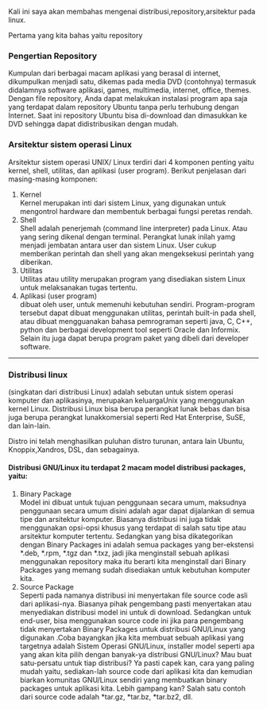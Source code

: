 Kali ini saya akan membahas mengenai distribusi,repository,arsitektur pada linux.

Pertama yang kita bahas yaitu repository

### Pengertian Repository
Kumpulan dari berbagai macam aplikasi yang berasal di internet, dikumpulkan menjadi satu, dikemas pada media DVD (contohnya) termasuk didalamnya software aplikasi, games, multimedia, internet, office, themes.
Dengan file repository, Anda dapat melakukan instalasi program apa saja yang terdapat dalam repository Ubuntu tanpa perlu terhubung dengan Internet. Saat ini repository Ubuntu bisa di-download dan dimasukkan ke DVD sehingga dapat didistribusikan dengan mudah.

### Arsitektur sistem operasi Linux
Arsitektur sistem operasi UNIX/ Linux terdiri dari 4 komponen penting yaitu kernel, shell, utilitas, dan aplikasi (user program). Berikut penjelasan dari masing-masing komponen:

1. Kernel
   <br>Kernel merupakan inti dari sistem Linux, yang digunakan untuk mengontrol hardware dan membentuk berbagai fungsi peretas rendah.
2. Shell
<br>Shell adalah penerjemah (command line interpreter) pada Linux. Atau yang sering dikenal dengan terminal. Perangkat lunak inilah yamg menjadi jembatan antara user dan sistem Linux. User cukup memberikan perintah dan shell yang akan mengeksekusi perintah yang diberikan.
3. Utilitas
<br>Utilitas atau utility merupakan program yang disediakan sistem Linux untuk melaksanakan tugas tertentu.
4. Aplikasi (user program)
<br>dibuat oleh user, untuk memenuhi kebutuhan sendiri. Program-program tersebut dapat dibuat menggunakan utilitas, perintah built-in pada shell, atau dibuat mengguanakan bahasa pemrograman seperti java, C, C++, python dan berbagai development tool seperti Oracle dan Informix. Selain itu juga dapat berupa program paket yang dibeli dari developer software.

<hr>

### Distribusi linux
(singkatan dari distribusi Linux) adalah sebutan untuk sistem operasi komputer dan aplikasinya, merupakan keluargaUnix yang menggunakan kernel Linux. Distribusi Linux bisa berupa perangkat lunak bebas dan bisa juga berupa perangkat lunakkomersial seperti Red Hat Enterprise, SuSE, dan lain-lain.

Distro ini telah menghasilkan puluhan distro turunan, antara lain Ubuntu, Knoppix,Xandros, DSL, dan sebagainya.

#### Distribusi GNU/Linux itu terdapat 2 macam model distribusi packages, yaitu:
1. Binary Package
<br>Model ini dibuat untuk tujuan penggunaan secara umum, maksudnya penggunaan secara umum disini adalah agar dapat dijalankan di semua tipe dan arsitektur komputer. Biasanya distribusi ini juga tidak menggunakan opsi-opsi khusus yang terdapat di salah satu tipe atau arsitektur komputer tertentu. Sedangkan yang bisa dikategorikan dengan Binary Packages ini adalah semua packages yang ber-ekstensi *.deb, *.rpm, *.tgz dan *.txz, jadi jika menginstall sebuah aplikasi menggunakan repository maka itu berarti kita menginstall dari Binary Packages yang memang sudah disediakan untuk kebutuhan komputer kita.
2. Source Package
<br>Seperti pada namanya distribusi ini menyertakan file source code asli dari aplikasi-nya. Biasanya pihak pengembang pasti menyertakan atau menyediakan distribusi model ini untuk di download. Sedangkan untuk end-user, bisa menggunakan source code ini jika para pengembang tidak menyertakan Binary Packages untuk distribusi GNU/Linux yang digunakan .Coba bayangkan jika kita membuat sebuah aplikasi yang targetnya adalah Sistem Operasi GNU/Linux, installer model seperti apa yang akan kita pilih dengan banyak-ya distribusi GNU/Linux? Mau buat satu-persatu untuk tiap distribusi? Ya pasti capek kan, cara yang paling mudah yaitu, sediakan-lah source code dari aplikasi kita dan kemudian biarkan komunitas GNU/Linux sendiri yang membuatkan binary packages untuk aplikasi kita. Lebih gampang kan? Salah satu contoh dari source code adalah *tar.gz, *tar.bz, *tar.bz2, dll.

